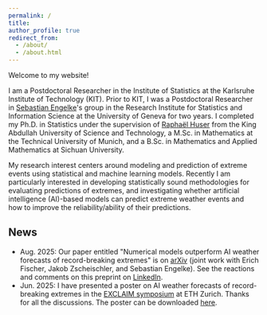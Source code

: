 ```yaml
---
permalink: /
title: 
author_profile: true
redirect_from: 
  - /about/
  - /about.html
---
```


Welcome to my website!

I am a Postdoctoral Researcher in the Institute of Statistics at the Karlsruhe Institute of Technology (KIT). 
Prior to KIT, I was a Postdoctoral Researcher in [Sebastian Engelke](http://www.sengelke.com/)'s group in the Research Institute for Statistics and Information Science at the University of Geneva for two years. 
I completed my Ph.D. in Statistics under the supervision of [Raphaël Huser](https://cemse.kaust.edu.sa/profiles/raphael-huser) from the King Abdullah University of Science and Technology, a M.Sc. in Mathematics at the Technical University of Munich, and a B.Sc. in Mathematics and Applied Mathematics at Sichuan University.

My research interest centers around modeling and prediction of extreme events using statistical and machine learning models. Recently I am particularly interested in developing statistically sound methodologies for evaluating predictions of extremes, and investigating whether artificial intelligence (AI)-based models can predict extreme weather events and how to improve the reliability/ability of their predictions.


## News

  * Aug. 2025: Our paper entitled "Numerical models outperform AI weather forecasts of record-breaking extremes" is on [arXiv](https://arxiv.org/abs/2508.15724) (joint work with Erich Fischer, Jakob Zscheischler, and Sebastian Engelke). See the reactions and comments on this preprint on [LinkedIn](https://www.linkedin.com/feed/update/urn:li:activity:7364580367900491776/).
  * Jun. 2025: I have presented a poster on AI weather forecasts of record-breaking extremes in the [EXCLAIM symposium](https://exclaim-symposium.ethz.ch/about/symposium.html) at ETH Zurich. Thanks for all the discussions. The poster can be downloaded [here](https://zhongwei-zhang.github.io/files/Poster_EXCLAIM_Jun2025_ZhongweiZhang.pdf). 


